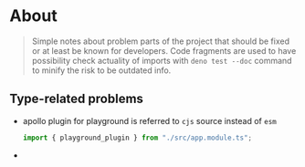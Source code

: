 # About

> Simple notes about problem parts of the project that should be fixed or at
> least be known for developers. Code fragments are used to have possibility
> check actuality of imports with `deno test --doc` command to minify the risk
> to be outdated info.

## Type-related problems

- apollo plugin for playground is referred to `cjs` source instead of `esm`

  ```ts
  import { playground_plugin } from "./src/app.module.ts";
  ```
-
